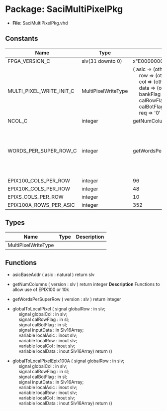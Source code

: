 # Package: SaciMultiPixelPkg

- **File**: SaciMultiPixelPkg.vhd
## Constants

| Name                     | Type                | Value                                                                                                                                                                                                                                                                                                                                                                                                                                                                                                                                              | Description                                                                                                                                                                       |
| ------------------------ | ------------------- | -------------------------------------------------------------------------------------------------------------------------------------------------------------------------------------------------------------------------------------------------------------------------------------------------------------------------------------------------------------------------------------------------------------------------------------------------------------------------------------------------------------------------------------------------- | --------------------------------------------------------------------------------------------------------------------------------------------------------------------------------- |
| FPGA_VERSION_C           | slv(31 downto 0)    |  x"E0000000"                                                                                                                                                                                                                                                                                                                                                                                                                                                                                                                                       |                                                                                                                                                                                   |
| MULTI_PIXEL_WRITE_INIT_C | MultiPixelWriteType |  (       asic       => (others => '0'),<br><span style="padding-left:20px">       row        => (others => '0'),<br><span style="padding-left:20px">       col        => (others => '0'),<br><span style="padding-left:20px">       data       => (others => (others => '0')),<br><span style="padding-left:20px">       bankFlag   => (others => '0'),<br><span style="padding-left:20px">       calRowFlag => '0',<br><span style="padding-left:20px">       calBotFlag => '0',<br><span style="padding-left:20px">       req        => '0'    ) |                                                                                                                                                                                   |
| NCOL_C                   | integer             |  getNumColumns(FPGA_VERSION_C)                                                                                                                                                                                                                                                                                                                                                                                                                                                                                                                     |                                                                                                                                                                                   |
| WORDS_PER_SUPER_ROW_C    | integer             |  getWordsPerSuperRow(FPGA_VERSION_C)                                                                                                                                                                                                                                                                                                                                                                                                                                                                                                               | Number of columns in ePix "super row"  (columns / ch) * (channels / asic) * (asics / row) / (adc values / word)  constant WORDS_PER_SUPER_ROW_C : integer := NCOL_C * 4 * 2 / 2;  |
| EPIX100_COLS_PER_ROW     | integer             |  96                                                                                                                                                                                                                                                                                                                                                                                                                                                                                                                                                |                                                                                                                                                                                   |
| EPIX10K_COLS_PER_ROW     | integer             |  48                                                                                                                                                                                                                                                                                                                                                                                                                                                                                                                                                |                                                                                                                                                                                   |
| EPIXS_COLS_PER_ROW       | integer             |  10                                                                                                                                                                                                                                                                                                                                                                                                                                                                                                                                                |                                                                                                                                                                                   |
| EPIX100A_ROWS_PER_ASIC   | integer             |  352                                                                                                                                                                                                                                                                                                                                                                                                                                                                                                                                               |                                                                                                                                                                                   |
## Types

| Name                | Type | Description |
| ------------------- | ---- | ----------- |
| MultiPixelWriteType |      |             |
## Functions
- asicBaseAddr <font id="function_arguments">( asic : natural ) </font> <font id="function_return">return slv </font>
- getNumColumns <font id="function_arguments">( version : slv ) </font> <font id="function_return">return integer </font>
**Description**
Functions to allow use of EPIX100 or 10k

- getWordsPerSuperRow <font id="function_arguments">( version : slv ) </font> <font id="function_return">return integer </font>
- globalToLocalPixel <font id="function_arguments">( signal   globalRow  : in slv;<br><span style="padding-left:20px"> signal   globalCol  : in slv;<br><span style="padding-left:20px"> signal   calRowFlag : in sl;<br><span style="padding-left:20px"> signal   calBotFlag : in sl;<br><span style="padding-left:20px"> signal   inputData  : in Slv16Array;<br><span style="padding-left:20px"> variable localAsic  : inout slv;<br><span style="padding-left:20px"> variable localRow   : inout slv;<br><span style="padding-left:20px"> variable localCol   : inout slv;<br><span style="padding-left:20px"> variable localData  : inout Slv16Array) </font> <font id="function_return">return ()</font>
- globalToLocalPixelEpix100A <font id="function_arguments">( signal   globalRow  : in slv;<br><span style="padding-left:20px"> signal   globalCol  : in slv;<br><span style="padding-left:20px"> signal   calRowFlag : in sl;<br><span style="padding-left:20px"> signal   calBotFlag : in sl;<br><span style="padding-left:20px"> signal   inputData  : in Slv16Array;<br><span style="padding-left:20px"> variable localAsic  : inout slv;<br><span style="padding-left:20px"> variable localRow   : inout slv;<br><span style="padding-left:20px"> variable localCol   : inout slv;<br><span style="padding-left:20px"> variable localData  : inout Slv16Array) </font> <font id="function_return">return ()</font>
